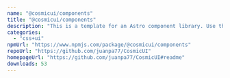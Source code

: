 ```yaml
---
name: "@cosmicui/components"
title: "@cosmicui/components"
description: "This is a template for an Astro component library. Use this template for writing components to use in multiple projects or publish to NPM."
categories:
  - "css+ui"
npmUrl: "https://www.npmjs.com/package/@cosmicui/components"
repoUrl: "https://github.com/juanpa77/CosmicUI"
homepageUrl: "https://github.com/juanpa77/CosmicUI#readme"
downloads: 53
---
```

